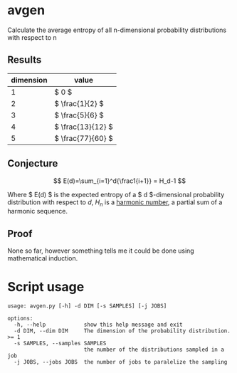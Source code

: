 # avgen

Calculate the average entropy of all n-dimensional probability distributions with respect to n

## Results

| dimension | value |
|-----------|-------|
|         1 | $ 0 $ |
|         2 | $ \frac{1}{2} $ |
|         3 | $ \frac{5}{6} $ |
|         4 | $ \frac{13}{12} $ |
|         5 | $ \frac{77}{60} $ |

## Conjecture

$$ E(d)=\sum_{i=1}^d{\frac1{i+1}} = H_d-1 $$

Where $ E(d) $ is the expected entropy of a $ d $-dimensional probability distribution with respect to $d$, $H_n$ is a [harmonic number](https://en.wikipedia.org/wiki/Harmonic_number), a partial sum of a harmonic sequence.

## Proof

None so far, however something tells me it could be done using mathematical induction.

# Script usage

```
usage: avgen.py [-h] -d DIM [-s SAMPLES] [-j JOBS]

options:
  -h, --help            show this help message and exit
  -d DIM, --dim DIM     The dimension of the probability distribution. >= 1
  -s SAMPLES, --samples SAMPLES
                        the number of the distributions sampled in a job
  -j JOBS, --jobs JOBS  the number of jobs to paralelize the sampling
```
